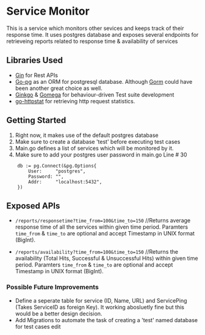 # Service Monitor
This is a service which monitors other sevices and keeps track of their response time.
It uses postgres database and exposes several endpoints for retrieveing reports related to response time & availability of services

## Libraries Used
* [Gin](https://github.com/gin-gonic/gin) for Rest APIs
* [Go-pg](https://github.com/go-pg/pg) as an ORM for postgresql database. Although [Gorm](https://github.com/jinzhu/gorm) could have been another great choice as well.
* [Ginkgo](https://github.com/onsi/ginkgo) & [Gomega](https://github.com/onsi/gomega) for behaviour-driven Test suite development
* [go-httpstat](https://github.com/tcnksm/go-httpstat) for retrieving http request statistics.

## Getting Started
1. Right now, it makes use of the default postgres database
2. Make sure to create a database 'test' before executing test cases
3. Main.go defines a list of services which will be monitored by it.
4. Make sure to add your postgres user password in main.go Line # 30

```
	db := pg.Connect(&pg.Options{
		User:     "postgres",
		Password: "",
		Addr:     "localhost:5432",
	})
```
## Exposed APIs

* `/reports/responsetime?time_from=100&time_to=150` //Returns average response time of all the services within given time period. Paramters `time_from` & `time_to` are optional and accept Timestamp in UNIX format (BigInt).

* `/reports/availability?time_from=100&time_to=150` //Returns the availability (Total Hits, Successful & Unsuccessful Hits) within given time period. Paramters `time_from` & `time_to` are optional and accept Timestamp in UNIX format (BigInt).

### Possible Future Improvements

* Define a seperate table for service (ID, Name, URL) and  ServicePing (Takes ServiceID as foreign Key). It working abosluetly fine but this would be a better design decision.
* Add Migrations to automate the task of creating a 'test' named database for test cases
edit
